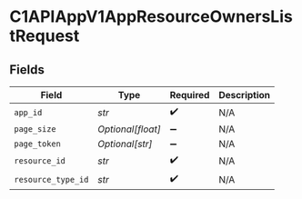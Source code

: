 # C1APIAppV1AppResourceOwnersListRequest


## Fields

| Field              | Type               | Required           | Description        |
| ------------------ | ------------------ | ------------------ | ------------------ |
| `app_id`           | *str*              | :heavy_check_mark: | N/A                |
| `page_size`        | *Optional[float]*  | :heavy_minus_sign: | N/A                |
| `page_token`       | *Optional[str]*    | :heavy_minus_sign: | N/A                |
| `resource_id`      | *str*              | :heavy_check_mark: | N/A                |
| `resource_type_id` | *str*              | :heavy_check_mark: | N/A                |